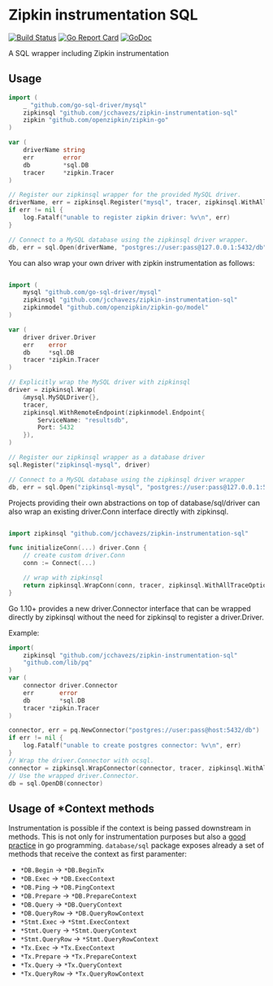 # Zipkin instrumentation SQL

[![Build Status](https://travis-ci.com/jcchavezs/zipkin-instrumentation-sql.svg?branch=master)](https://travis-ci.com/jcchavezs/zipkin-instrumentation-sql)
[![Go Report Card](https://goreportcard.com/badge/github.com/jcchavezs/zipkin-instrumentation-sql)](https://goreportcard.com/report/github.com/jcchavezs/zipkin-instrumentation-sql)
[![GoDoc](https://godoc.org/github.com/jcchavezs/zipkin-instrumentation-sql?status.svg)](https://godoc.org/github.com/jcchavezs/zipkin-instrumentation-sql)

A SQL wrapper including Zipkin instrumentation

## Usage

```go
import (
    _ "github.com/go-sql-driver/mysql"
    zipkinsql "github.com/jcchavezs/zipkin-instrumentation-sql"
    zipkin "github.com/openzipkin/zipkin-go"
)

var (
    driverName string
    err        error
    db         *sql.DB
    tracer     *zipkin.Tracer
)

// Register our zipkinsql wrapper for the provided MySQL driver.
driverName, err = zipkinsql.Register("mysql", tracer, zipkinsql.WithAllTraceOptions())
if err != nil {
    log.Fatalf("unable to register zipkin driver: %v\n", err)
}

// Connect to a MySQL database using the zipkinsql driver wrapper.
db, err = sql.Open(driverName, "postgres://user:pass@127.0.0.1:5432/db")
```

You can also wrap your own driver with zipkin instrumentation as follows:

```go

import (
    mysql "github.com/go-sql-driver/mysql"
    zipkinsql "github.com/jcchavezs/zipkin-instrumentation-sql"
    zipkinmodel "github.com/openzipkin/zipkin-go/model"
)

var (
    driver driver.Driver
    err    error
    db     *sql.DB
    tracer *zipkin.Tracer
)

// Explicitly wrap the MySQL driver with zipkinsql
driver = zipkinsql.Wrap(
    &mysql.MySQLDriver{},
    tracer,
    zipkinsql.WithRemoteEndpoint(zipkinmodel.Endpoint{
        ServiceName: "resultsdb",
        Port: 5432
    }),
)

// Register our zipkinsql wrapper as a database driver
sql.Register("zipkinsql-mysql", driver)

// Connect to a MySQL database using the zipkinsql driver wrapper
db, err = sql.Open("zipkinsql-mysql", "postgres://user:pass@127.0.0.1:5432/db")
```

Projects providing their own abstractions on top of database/sql/driver can also wrap an existing driver.Conn interface directly with zipkinsql.

```go

import zipkinsql "github.com/jcchavezs/zipkin-instrumentation-sql"

func initializeConn(...) driver.Conn {
    // create custom driver.Conn
    conn := Connect(...)

    // wrap with zipkinsql
    return zipkinsql.WrapConn(conn, tracer, zipkinsql.WithAllTraceOptions())
}
```

Go 1.10+ provides a new driver.Connector interface that can be 
wrapped  directly by zipkinsql without the need for zipkinsql to
register a driver.Driver.

Example:
```go
import(
    zipkinsql "github.com/jcchavezs/zipkin-instrumentation-sql"
    "github.com/lib/pq"
)
var (
    connector driver.Connector
    err       error
    db        *sql.DB
    tracer *zipkin.Tracer
)

connector, err = pq.NewConnector("postgres://user:pass@host:5432/db")
if err != nil {
    log.Fatalf("unable to create postgres connector: %v\n", err)
}
// Wrap the driver.Connector with ocsql.
connector = zipkinsql.WrapConnector(connector, tracer, zipkinsql.WithAllTraceOptions())
// Use the wrapped driver.Connector.
db = sql.OpenDB(connector)
```

## Usage of *Context methods

Instrumentation is possible if the context is being passed downstream in methods.
This is not only for instrumentation purposes but also a [good practice](https://medium.com/@cep21/how-to-correctly-use-context-context-in-go-1-7-8f2c0fafdf39) in go programming. `database/sql` package exposes already a set of methods that receive the context as first paramenter:

- `*DB.Begin` -> `*DB.BeginTx`
- `*DB.Exec` -> `*DB.ExecContext`
- `*DB.Ping` -> `*DB.PingContext`
- `*DB.Prepare` -> `*DB.PrepareContext`
- `*DB.Query` -> `*DB.QueryContext`
- `*DB.QueryRow` -> `*DB.QueryRowContext`
- `*Stmt.Exec` -> `*Stmt.ExecContext`
- `*Stmt.Query` -> `*Stmt.QueryContext`
- `*Stmt.QueryRow` -> `*Stmt.QueryRowContext`
- `*Tx.Exec` -> `*Tx.ExecContext`
- `*Tx.Prepare` -> `*Tx.PrepareContext`
- `*Tx.Query` -> `*Tx.QueryContext`
- `*Tx.QueryRow` -> `*Tx.QueryRowContext`
